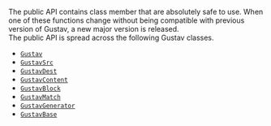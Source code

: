 The public API contains class member that are absolutely safe to use. When one of these functions change without being compatible with previous version of Gustav, a new major version is released.  
The public API is spread across the following Gustav classes.

+   [`Gustav`](Public-API%3a-Gustav)
+   [`GustavSrc`](Public-API%3a-GustavSrc)
+   [`GustavDest`](Public-API%3a-GustavDest)
+   [`GustavContent`](Public-API%3a-GustavContent)
+   [`GustavBlock`](Public-API%3a-GustavBlock)
+   [`GustavMatch`](Public-API%3a-GustavMatch)
+   [`GustavGenerator`](Public-API%3a-GustavGenerator)
+   [`GustavBase`](Public-API%3a-GustavBase)